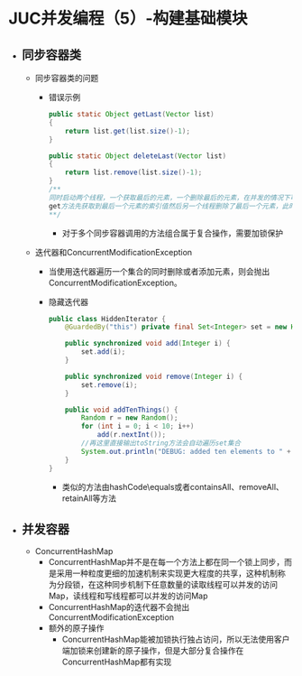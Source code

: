 # JUC并发编程（5）-构建基础模块

- ## 同步容器类

  - 同步容器类的问题

    - 错误示例

      ```java
      public static Object getLast(Vector list)
      {
          return list.get(list.size()-1);
      }
      
      public static Object deleteLast(Vector list)
      {
          return list.remove(list.size()-1);
      }
      /**
      同时启动两个线程，一个获取最后的元素，一个删除最后的元素，在并发的情况下可能会出现
      get方法先获取到最后一个元素的索引值然后另一个线程删除了最后一个元素，此时再进行获取就会报错（索引值已失效）
      **/
      ```

      - 对于多个同步容器调用的方法组合属于复合操作，需要加锁保护

  - 迭代器和ConcurrentModificationException

    - 当使用迭代器遍历一个集合的同时删除或者添加元素，则会抛出ConcurrentModificationException。

    - 隐藏迭代器

      ````java
      public class HiddenIterator {
          @GuardedBy("this") private final Set<Integer> set = new HashSet<Integer>();
      
          public synchronized void add(Integer i) {
              set.add(i);
          }
      
          public synchronized void remove(Integer i) {
              set.remove(i);
          }
      
          public void addTenThings() {
              Random r = new Random();
              for (int i = 0; i < 10; i++)
                  add(r.nextInt());
              //再这里直接输出toString方法会自动遍历set集合
              System.out.println("DEBUG: added ten elements to " + set);
          }
      }
      ````

      - 类似的方法由hashCode\equals或者containsAll、removeAll、retainAll等方法

- ## 并发容器

  - ConcurrentHashMap
    - ConcurrentHashMap并不是在每一个方法上都在同一个锁上同步，而是采用一种粒度更细的加速机制来实现更大程度的共享，这种机制称为分段锁，在这种同步机制下任意数量的读取线程可以并发的访问Map，读线程和写线程都可以并发的访问Map
    - ConcurrentHashMap的迭代器不会抛出ConcurrentModificationException
    - 额外的原子操作
      - ConcurrentHashMap能被加锁执行独占访问，所以无法使用客户端加锁来创建新的原子操作，但是大部分复合操作在ConcurrentHashMap都有实现

  
